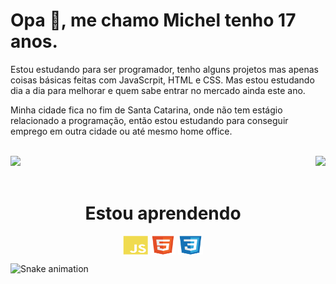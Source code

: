 <h1>Opa 🫡, me chamo Michel tenho 17 anos.</h1>

<p>Estou estudando para ser programador, tenho alguns projetos mas apenas coisas básicas feitas com JavaScrpit, HTML e CSS. Mas estou estudando dia a dia para melhorar e quem sabe entrar no mercado ainda este ano.</p>
<p>Minha cidade fica no fim de Santa Catarina, onde não tem estágio relacionado a programação, então estou estudando para conseguir emprego em outra cidade ou até mesmo home office.</p><br>

<div style="display: inline_block">
  <img  height="160em" src="https://github-readme-stats.vercel.app/api?username=HazyKa&show_icons=true&theme=great-gatsby&include_all_commits=true&count_private=true"/>
  <img align="right" height="155em" src="https://github-readme-stats.vercel.app/api/top-langs/?username=HazyKa&layout=compact&langs_count=16&theme=great-gatsby"/>
</div><br>

<div  align="center"> 
      <h1 align="center">Estou aprendendo</h1>
      <img align="center" height="30" width="40" alt="js-icon"  src="https://raw.githubusercontent.com/devicons/devicon/master/icons/javascript/javascript-plain.svg">
      <img align="center" height="30" width="40" alt="html-icon" src="https://raw.githubusercontent.com/devicons/devicon/master/icons/html5/html5-original.svg">
      <img align="center" height="30" width="40" alt="css-icon" src="https://raw.githubusercontent.com/devicons/devicon/master/icons/css3/css3-original.svg">
</div>
  
![Snake animation](https://github.com/LuigiGF/LuigiGF/blob/output/github-contribution-grid-snake.svg)
